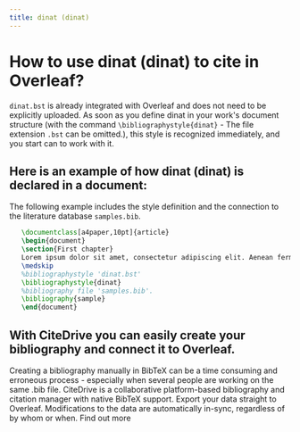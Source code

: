```yaml
---
title: dinat (dinat)
---
```


# How to use dinat (dinat) to cite in Overleaf? 
`dinat.bst` is already integrated with Overleaf and does not need to be explicitly uploaded. As soon as you define dinat in your work's document structure (with the command `\bibliographystyle{dinat}` - The file extension `.bst` can be omitted.), this style is recognized immediately, and you start can to work with it.

## Here is an example of how dinat (dinat) is declared in a document:
The following example includes the style definition and the connection to the literature database `samples.bib`.
```tex
   \documentclass[a4paper,10pt]{article}
   \begin{document}
   \section{First chapter}
   Lorem ipsum dolor sit amet, consectetur adipiscing elit. Aenean fermentum justo massa, ut maximus mauris sodales et. Aenean vel elit a erat rhoncus pharetra.
   \medskip
   %bibliographystyle 'dinat.bst'
   \bibliographystyle{dinat}
   %bibliography file 'samples.bib'.
   \bibliography{sample}
   \end{document}
```

## With CiteDrive you can easily create your bibliography and connect it to Overleaf. 
Creating a bibliography manually in BibTeX can be a time consuming and erroneous process - especially when several people are working on the same .bib file. CiteDrive is a collaborative platform-based bibliography and citation manager with native BibTeX support. Export your data straight to Overleaf. Modifications to the data are automatically in-sync, regardless of by whom or when. Find out more